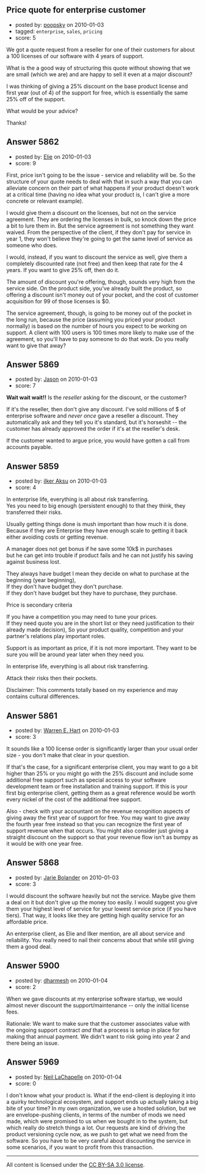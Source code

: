 ## Price quote for enterprise customer

- posted by: [poopsky](https://stackexchange.com/users/-1/2092-poopsky) on 2010-01-03
- tagged: `enterprise`, `sales`, `pricing`
- score: 5

We got a quote request from a reseller for one of their customers for about a 100 licenses of our software with 4 years of support. 

What is the a good way of structuring this quote without showing that we are small (which we are) and are happy to sell it even at a major discount?

I was thinking of giving a 25% discount on the base product license and first year (out of 4) of the support for free, which is essentially the same 25% off of the support.

What would be your advice?

Thanks!


## Answer 5862

- posted by: [Elie](https://stackexchange.com/users/-1/1752-elie) on 2010-01-03
- score: 9

First, price isn't going to be the issue - service and reliability will be. So the structure of your quote needs to deal with that in such a way that you can alleviate concern on their part of what happens if your product doesn't work at a critical time (having no idea what your product is, I can't give a more concrete or relevant example).

I would give them a discount on the licenses, but not on the service agreement. They are ordering the licenses in bulk, so knock down the price a bit to lure them in. But the service agreement is not something they want waived. From the perspective of the client, if they don't pay for service in year 1, they won't believe they're going to get the same level of service as someone who does.

I would, instead, if you want to discount the service as well, give them a completely discounted rate (not free) and then keep that rate for the 4 years. If you want to give 25% off, then do it. 

The amount of discount you're offering, though, sounds very high from the service  side. On the product side, you've already built the product, so offering a discount isn't money out of your pocket, and the cost of customer acquisition for 99 of those licenses is $0.

The service agreement, though, is going to be money out of the pocket in the long run, because the price (assuming you priced your product normally) is based on the number of hours you expect to be working on support. A client with 100 users is 100 times more likely to make use of the agreement, so you'll have to pay someone to do that work. Do you really want to give that away?


## Answer 5869

- posted by: [Jason](https://stackexchange.com/users/-1/2-jason) on 2010-01-03
- score: 7

**Wait wait wait!!**  Is the *reseller* asking for the discount, or the customer?

If it's the reseller, then don't give any discount.  I've sold millions of $ of enterprise software and *never once* gave a reseller a discount.  They automatically ask and they tell you it's standard, but it's horseshit -- the customer has already approved the order if it's at the reseller's desk.

If the customer wanted to argue price, you would have gotten a call from accounts payable.


## Answer 5859

- posted by: [ilker Aksu](https://stackexchange.com/users/-1/942-ilker-aksu) on 2010-01-03
- score: 4

In enterprise life, everything is all about risk transferring.  
Yes you need to big enough (persistent enough) to that they think, they transferred their risks.

Usually getting things done is mush important than how much it is done.  
Because if they are Enterprise they have enough scale to getting it back either avoiding costs or getting revenue.

A manager does not get bonus if he save some 10k$ in purchases  
but he can get into trouble if product fails and he can not justify his saving against business lost.  

They always have budget I mean they decide on what to purchase at the beginning (year beginning),  
If they don't have budget they don't purchase.  
If they don't have budget but they have to purchase, they purchase. 

Price is secondary criteria 

If you have a competition you may need to tune your prices.  
If they need quote you are in the short list or they need justification to their already made decision), So your product quality, competition and your partner's relations play important roles.


Support is as important as price, if it is not more important. 
They want to be sure you will be around year later when they need you.

In enterprise life, everything is all about risk transferring. 

Attack their risks then their pockets.

Disclaimer: This comments totally based on my experience and may contains cultural differences.



## Answer 5861

- posted by: [Warren E. Hart](https://stackexchange.com/users/-1/2058-warren-e-hart) on 2010-01-03
- score: 3

It sounds like a 100 license order is significantly larger than your usual order size - you don't make that clear in your question.

If that's the case, for a significant enterprise client, you may want to go a bit higher than 25% or you might  go with the 25% discount and include some additional free support such as special access to your software development team or free installation and training support. If this is your first big enterprise client, getting them as a great reference would be worth every nickel of the cost of the additional free support.

Also - check with your accountant on the revenue recognition aspects of giving away the first year of support for free. You may want to give away the fourth year free instead so that you can recognize the first year of support revenue when that occurs. You might also consider just giving a straight discount on the support so that your revenue flow isn't as bumpy as it would be with one year free. 


## Answer 5868

- posted by: [Jarie Bolander](https://stackexchange.com/users/-1/585-jarie-bolander) on 2010-01-03
- score: 3

I would discount the software heavily but not the service. Maybe give them a deal on it but don't give up the money too easily. I would suggest you give them your highest level of service for your lowest service price (if you have tiers). That way, it looks like they are getting high quality service for an affordable price. 

An enterprise client, as Elie and Ilker mention, are all about service and reliability. You really need to nail their concerns about that while still giving them a good deal.


## Answer 5900

- posted by: [dharmesh](https://stackexchange.com/users/-1/4-dharmesh) on 2010-01-04
- score: 2

When we gave discounts at my enterprise software startup, we would almost never discount the support/maintenance -- only the initial license fees.  

Rationale:  We want to make sure that the customer associates value with the ongoing support contract *and* that a process is setup in place for making that annual payment.  We didn't want to risk going into year 2 and there being an issue.


## Answer 5969

- posted by: [Neil LaChapelle](https://stackexchange.com/users/-1/2140-neil-lachapelle) on 2010-01-04
- score: 0

I don't know what your product is.  What if the end-client is deploying it into a quirky technological ecosystem, and support ends up actually taking a big bite of your time?  In my own organization, we use a hosted solution, but we are envelope-pushing clients, in terms of the number of mods we need made, which were promised to us when we bought in to the system, but which really do stretch things a lot.  Our requests are kind of driving the product versioning cycle now, as we push to get what we need from the software.  So you have to be very careful about discounting the service in some scenarios, if you want to profit from this transaction.



---

All content is licensed under the [CC BY-SA 3.0 license](https://creativecommons.org/licenses/by-sa/3.0/).
